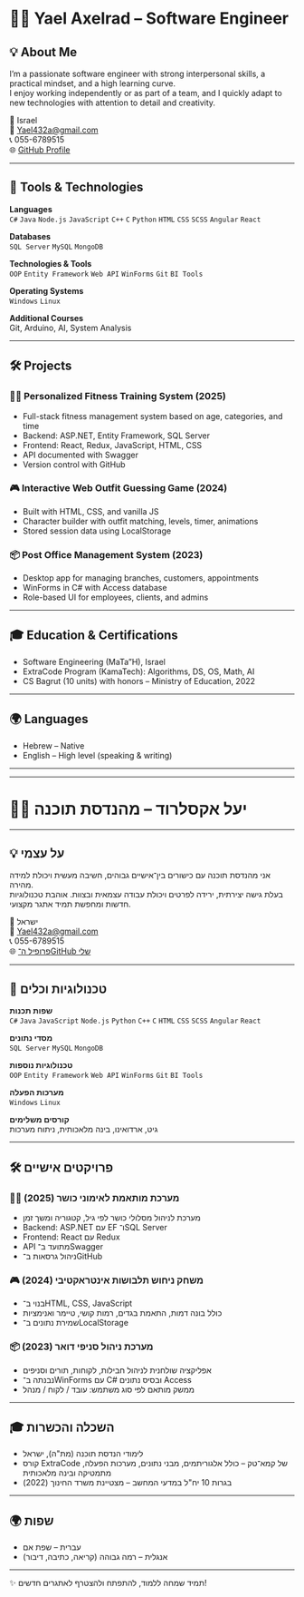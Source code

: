 # 👩‍💻 Yael Axelrad – Software Engineer

## 💡 About Me

I’m a passionate software engineer with strong interpersonal skills, a practical mindset, and a high learning curve.  
I enjoy working independently or as part of a team, and I quickly adapt to new technologies with attention to detail and creativity.

📍 Israel  
📧 [Yael432a@gmail.com](mailto:Yael432a@gmail.com)  
📞 055-6789515  
🌐 [GitHub Profile](https://github.com/Yael-Axelrad)

---

## 🧰 Tools & Technologies

**Languages**  
`C#` `Java` `Node.js` `JavaScript` `C++` `C` `Python` `HTML` `CSS` `SCSS` `Angular` `React`

**Databases**  
`SQL Server` `MySQL` `MongoDB`

**Technologies & Tools**  
`OOP` `Entity Framework` `Web API` `WinForms` `Git` `BI Tools`

**Operating Systems**  
`Windows` `Linux`

**Additional Courses**  
Git, Arduino, AI, System Analysis

---

## 🛠️ Projects

### 🏃‍♀️ Personalized Fitness Training System (2025)  
- Full-stack fitness management system based on age, categories, and time  
- Backend: ASP.NET, Entity Framework, SQL Server  
- Frontend: React, Redux, JavaScript, HTML, CSS  
- API documented with Swagger  
- Version control with GitHub

### 🎮 Interactive Web Outfit Guessing Game (2024)  
- Built with HTML, CSS, and vanilla JS  
- Character builder with outfit matching, levels, timer, animations  
- Stored session data using LocalStorage

### 📦 Post Office Management System (2023)  
- Desktop app for managing branches, customers, appointments  
- WinForms in C# with Access database  
- Role-based UI for employees, clients, and admins

---

## 🎓 Education & Certifications

- Software Engineering (MaTa”H), Israel  
- ExtraCode Program (KamaTech): Algorithms, DS, OS, Math, AI  
- CS Bagrut (10 units) with honors – Ministry of Education, 2022

---

## 🌍 Languages

- Hebrew – Native  
- English – High level (speaking & writing)

---

---

# 👩‍💻 יעל אקסלרוד – מהנדסת תוכנה

---

## 💡 על עצמי

אני מהנדסת תוכנה עם כישורים בין־אישיים גבוהים, חשיבה מעשית ויכולת למידה מהירה.  
בעלת גישה יצירתית, ירידה לפרטים ויכולת עבודה עצמאית ובצוות. אוהבת טכנולוגיות חדשות ומחפשת תמיד אתגר מקצועי.

📍 ישראל  
📧 [Yael432a@gmail.com](mailto:Yael432a@gmail.com)  
📞 055-6789515  
🌐 [פרופיל ה־GitHub שלי](https://github.com/Yael-Axelrad)

---

## 🧰 טכנולוגיות וכלים

**שפות תכנות**  
`C#` `Java` `JavaScript` `Node.js` `Python` `C++` `C` `HTML` `CSS` `SCSS` `Angular` `React`

**מסדי נתונים**  
`SQL Server` `MySQL` `MongoDB`

**טכנולוגיות נוספות**  
`OOP` `Entity Framework` `Web API` `WinForms` `Git` `BI Tools`

**מערכות הפעלה**  
`Windows` `Linux`

**קורסים משלימים**  
גיט, ארדואינו, בינה מלאכותית, ניתוח מערכות

---

## 🛠️ פרויקטים אישיים

### 🏃‍♀️ מערכת מותאמת לאימוני כושר (2025)  
- מערכת לניהול מסלולי כושר לפי גיל, קטגוריה ומשך זמן  
- Backend: ASP.NET עם EF ו־SQL Server  
- Frontend: React עם Redux  
- API מתועד ב־Swagger  
- ניהול גרסאות ב־GitHub

### 🎮 משחק ניחוש תלבושות אינטראקטיבי (2024)  
- בנוי ב־HTML, CSS, JavaScript  
- כולל בונה דמות, התאמת בגדים, רמות קושי, טיימר ואנימציות  
- שמירת נתונים ב־LocalStorage

### 📦 מערכת ניהול סניפי דואר (2023)  
- אפליקציה שולחנית לניהול חבילות, לקוחות, תורים וסניפים  
- נבנתה ב־WinForms עם C# ובסיס נתונים Access  
- ממשק מותאם לפי סוג משתמש: עובד / לקוח / מנהל

---

## 🎓 השכלה והכשרות

- לימודי הנדסת תוכנה (מת"ה), ישראל  
- קורס ExtraCode של קמא־טק – כולל אלגוריתמים, מבני נתונים, מערכות הפעלה, מתמטיקה ובינה מלאכותית  
- בגרות 10 יח"ל במדעי המחשב – מצטיינת משרד החינוך (2022)

---

## 🌍 שפות

- עברית – שפת אם  
- אנגלית – רמה גבוהה (קריאה, כתיבה, דיבור)

---

✨ תמיד שמחה ללמוד, להתפתח ולהצטרף לאתגרים חדשים!
